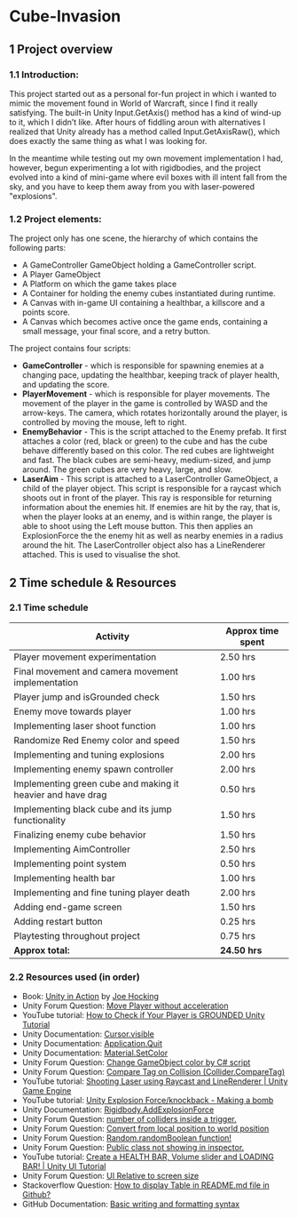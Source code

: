 # Cube-Invasion
## 1 Project overview
### 1.1 Introduction:

This project started out as a personal for-fun project in which i wanted to mimic the movement found in World of Warcraft, since I find it really satisfying. The built-in Unity Input.GetAxis() method has a kind of wind-up to it, which I didn’t like. After hours of fiddling aroun with alternatives I realized that Unity already has a method called Input.GetAxisRaw(), which does exactly the same thing as what I was looking for.

In the meantime while testing out my own movement implementation I had, however, begun experimenting a lot with rigidbodies, and the project evolved into a kind of mini-game where evil boxes with ill intent fall from the sky, and you have to keep them away from you with laser-powered "explosions".

### 1.2 Project elements: 
The project only has one scene, the hierarchy of which contains the following parts:
- A GameController GameObject holding a GameController script.
- A Player GameObject
- A Platform on which the game takes place
- A Container for holding the enemy cubes instantiated during runtime.
- A Canvas with in-game UI containing a healthbar, a killscore and a points score.
- A Canvas which becomes active once the game ends, containing a small message, your final score, and a retry button.


The project contains four scripts:
- **GameController** - which is responsible for spawning enemies at a changing pace, updating the healthbar, keeping track of player health, and updating the score.
- **PlayerMovement** - which is responsible for player movements. The movement of the player in the game is controlled by WASD and the arrow-keys. The camera, which rotates horizontally around the player, is controlled by moving the mouse, left to right.
- **EnemyBehavior** - This is the script attached to the Enemy prefab. It first attaches a color (red, black or green) to the cube and has the cube behave differently based on this color. The red cubes are lightweight and fast. The black cubes are semi-heavy, medium-sized, and jump around. The green cubes are very heavy, large, and slow.
- **LaserAim** - This script is attached to a LaserController GameObject, a child of the player object. This script is responsible for a raycast which shoots out in front of the player. This ray is responsible for returning information about the enemies hit. If enemies are hit by the ray, that is, when the player looks at an enemy, and is within range, the player is able to shoot using the Left mouse button. This then applies an ExplosionForce the the enemy hit as well as nearby enemies in a radius around the hit. The LaserController object also has a LineRenderer attached. This is used to visualise the shot.

## 2 Time schedule & Resources
### 2.1 Time schedule

Activity | Approx time spent |
--- | --- |
Player movement experimentation | 2.50 hrs |
Final movement and camera movement implementation|1.00 hrs|
Player jump and isGrounded check|1.50 hrs|
Enemy move towards player|1.00 hrs|
Implementing laser shoot function|1.00 hrs|
Randomize Red Enemy color and speed|1.50 hrs|
Implementing and tuning explosions|2.00 hrs|
Implementing enemy spawn controller|2.00 hrs|
Implementing green cube and making it heavier and have drag|0.50 hrs|
Implementing black cube and its jump functionality|1.50 hrs|
Finalizing enemy cube behavior|1.50 hrs|
Implementing AimController|2.50 hrs|
Implementing point system|0.50 hrs|
Implementing health bar|1.00 hrs|
Implementing and fine tuning player death|2.00 hrs|
Adding end-game screen|1.50 hrs|
Adding restart button|0.25 hrs|
Playtesting throughout project|0.75 hrs|
**Approx total:**|**24.50 hrs**|


### 2.2 Resources used (in order)
- Book: [Unity in Action](https://www.manning.com/books/unity-in-action-second-edition) by [Joe Hocking](https://www.newarteest.com/)
- Unity Forum Question: [Move Player without acceleration](https://answers.unity.com/questions/1643729/move-player-without-acceleration.html)
- YouTube tutorial: [How to Check if Your Player is GROUNDED Unity Tutorial](https://www.youtube.com/watch?v=j41UHuA1bLM)
- Unity Documentation: [Cursor.visible](https://docs.unity3d.com/ScriptReference/Cursor-visible.html)
- Unity Documentation: [Application.Quit](https://docs.unity3d.com/ScriptReference/Application.Quit.html)
- Unity Documentation: [Material.SetColor](https://docs.unity3d.com/ScriptReference/Material.SetColor.html)
- Unity Forum Question: [Change GameObject color by C# script](https://forum.unity.com/threads/change-gameobject-color-by-c-script.923672/)
- Unity Forum Question: [Compare Tag on Collision (Collider.CompareTag)](https://answers.unity.com/questions/1272543/compare-tag-on-collision-collidercomparetag.html)
- YouTube tutorial: [Shooting Laser using Raycast and LineRenderer | Unity Game Engine](https://www.youtube.com/watch?v=YjpKxjzwado)
- YouTube tutorial: [Unity Explosion Force/knockback - Making a bomb](https://www.youtube.com/watch?v=SKdM2ERWy8U)
- Unity Documentation: [Rigidbody.AddExplosionForce](https://docs.unity3d.com/ScriptReference/Rigidbody.AddExplosionForce.html)
- Unity Forum Question: [number of colliders inside a trigger.](https://answers.unity.com/questions/1742827/number-of-colliders-inside-a-triggernumber-of-coll.html)
- Unity Forum Question: [Convert from local position to world position](https://answers.unity.com/questions/147184/convert-from-local-position-to-world-position.html)
- Unity Forum Question: [Random.randomBoolean function!](https://forum.unity.com/threads/random-randomboolean-function.83220/)
- Unity Forum Question: [Public class not showing in inspector.](https://forum.unity.com/threads/public-class-not-showing-in-inspector.919190/)
- YouTube tutorial: [Create a HEALTH BAR, Volume slider and LOADING BAR! | Unity UI Tutorial](https://www.youtube.com/watch?v=tWUyEfD0kV0&t=311s)
- Unity Forum Question: [UI Relative to screen size](https://answers.unity.com/questions/1178324/ui-relative-to-screen-size.html)
- Stackoverflow Question: [How to display Table in README.md file in Github?](https://stackoverflow.com/questions/39378020/how-to-display-table-in-readme-md-file-in-github)
- GitHub Documentation: [Basic writing and formatting syntax](https://docs.github.com/en/get-started/writing-on-github/getting-started-with-writing-and-formatting-on-github/basic-writing-and-formatting-syntax)
